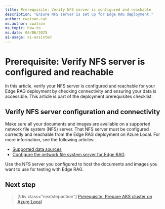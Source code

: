 ```yaml
---
title: Prerequisite: Verify NFS server is configured and reachable
description: "Ensure NFS server is set up for Edge RAG deployment."
author: cwatson-cat
ms.author: cwatson
ms.topic: how-to
ms.date: 06/06/2025
ai-usage: ai-assisted
---
```


# Prerequisite: Verify NFS server is configured and reachable

In this article, verify your NFS server is configured and reachable for your Edge RAG deployment by checking connectivity and ensuring your data is accessible. This article is part of the deployment prerequisites checklist.

## Verify NFS server configuration and connectivity

Make sure all your documents and images are available on a supported network file system (NFS) server. That NFS server must be configured correctly and reachable from the Edge RAG deployment on Azure Local. For more information, see the following articles:

- [Supported data sources](requirements.md#supported-data-sources) 
- [Configure the network file system server for Edge RAG](configure-nfs-server.md).

Use the NFS server you configured to host the documents and images you want to use for testing with Edge RAG.

## Next step

> [!div class="nextstepaction"]
> [Prerequisite: Prepare AKS cluster on Azure Local](prerequisites-prepare-aks-cluster.md)
